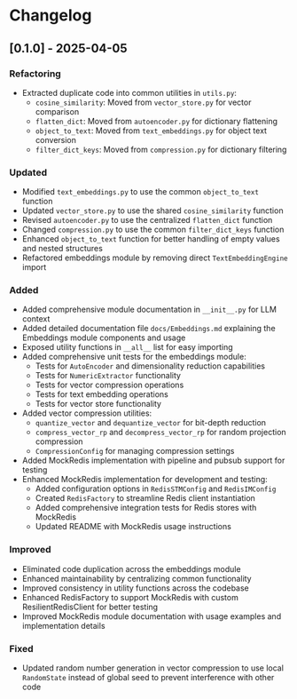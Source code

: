# Changelog

## [0.1.0] - 2025-04-05

### Refactoring
- Extracted duplicate code into common utilities in `utils.py`:
  - `cosine_similarity`: Moved from `vector_store.py` for vector comparison
  - `flatten_dict`: Moved from `autoencoder.py` for dictionary flattening
  - `object_to_text`: Moved from `text_embeddings.py` for object text conversion
  - `filter_dict_keys`: Moved from `compression.py` for dictionary filtering

### Updated
- Modified `text_embeddings.py` to use the common `object_to_text` function
- Updated `vector_store.py` to use the shared `cosine_similarity` function
- Revised `autoencoder.py` to use the centralized `flatten_dict` function
- Changed `compression.py` to use the common `filter_dict_keys` function
- Enhanced `object_to_text` function for better handling of empty values and nested structures
- Refactored embeddings module by removing direct `TextEmbeddingEngine` import

### Added
- Added comprehensive module documentation in `__init__.py` for LLM context
- Added detailed documentation file `docs/Embeddings.md` explaining the Embeddings module components and usage
- Exposed utility functions in `__all__` list for easy importing
- Added comprehensive unit tests for the embeddings module:
  - Tests for `AutoEncoder` and dimensionality reduction capabilities
  - Tests for `NumericExtractor` functionality 
  - Tests for vector compression operations
  - Tests for text embedding operations
  - Tests for vector store functionality
- Added vector compression utilities:
  - `quantize_vector` and `dequantize_vector` for bit-depth reduction
  - `compress_vector_rp` and `decompress_vector_rp` for random projection compression
  - `CompressionConfig` for managing compression settings
- Added MockRedis implementation with pipeline and pubsub support for testing
- Enhanced MockRedis implementation for development and testing:
  - Added configuration options in `RedisSTMConfig` and `RedisIMConfig`
  - Created `RedisFactory` to streamline Redis client instantiation
  - Added comprehensive integration tests for Redis stores with MockRedis
  - Updated README with MockRedis usage instructions

### Improved
- Eliminated code duplication across the embeddings module
- Enhanced maintainability by centralizing common functionality
- Improved consistency in utility functions across the codebase
- Enhanced RedisFactory to support MockRedis with custom ResilientRedisClient for better testing
- Improved MockRedis module documentation with usage examples and implementation details

### Fixed
- Updated random number generation in vector compression to use local `RandomState` instead of global seed to prevent interference with other code